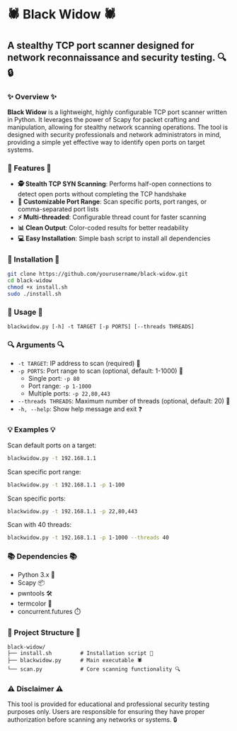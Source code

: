 # 🕷️ Black Widow 🕷️

## A stealthy TCP port scanner designed for network reconnaissance and security testing. 🔍🔒

### ✨ Overview ✨
**Black Widow** is a lightweight, highly configurable TCP port scanner written in Python. It leverages the power of Scapy for packet crafting and manipulation, allowing for stealthy network scanning operations. The tool is designed with security professionals and network administrators in mind, providing a simple yet effective way to identify open ports on target systems.

### 🚀 Features 🚀
* **🕵️ Stealth TCP SYN Scanning**: Performs half-open connections to detect open ports without completing the TCP handshake
* **🎯 Customizable Port Range**: Scan specific ports, port ranges, or comma-separated port lists
* **⚡ Multi-threaded**: Configurable thread count for faster scanning
* **📊 Clean Output**: Color-coded results for better readability
* **💻 Easy Installation**: Simple bash script to install all dependencies

### 🔧 Installation 🔧

```bash
git clone https://github.com/yourusername/black-widow.git
cd black-widow
chmod +x install.sh
sudo ./install.sh
```

### 📝 Usage 📝

```
blackwidow.py [-h] -t TARGET [-p PORTS] [--threads THREADS]
```

### 🔍 Arguments 🔍
* `-t TARGET`: IP address to scan (required) 🎯
* `-p PORTS`: Port range to scan (optional, default: 1-1000) 🔢
   * Single port: `-p 80`
   * Port range: `-p 1-1000`
   * Multiple ports: `-p 22,80,443`
* `--threads THREADS`: Maximum number of threads (optional, default: 20) 🧵
* `-h, --help`: Show help message and exit ❓

### 💡 Examples 💡
Scan default ports on a target:

```bash
blackwidow.py -t 192.168.1.1
```

Scan specific port range:

```bash
blackwidow.py -t 192.168.1.1 -p 1-100
```

Scan specific ports:

```bash
blackwidow.py -t 192.168.1.1 -p 22,80,443
```

Scan with 40 threads:

```bash
blackwidow.py -t 192.168.1.1 -p 1-1000 --threads 40
```

### 📚 Dependencies 📚
* Python 3.x 🐍
* Scapy 📦
* pwntools 🛠️
* termcolor 🎨
* concurrent.futures ⏱️

### 📁 Project Structure 📁

```
black-widow/
├── install.sh         # Installation script 🔧
├── blackwidow.py      # Main executable 🕷️
└── scan.py            # Core scanning functionality 🔍
```

### ⚠️ Disclaimer ⚠️
This tool is provided for educational and professional security testing purposes only. Users are responsible for ensuring they have proper authorization before scanning any networks or systems. 🔒
